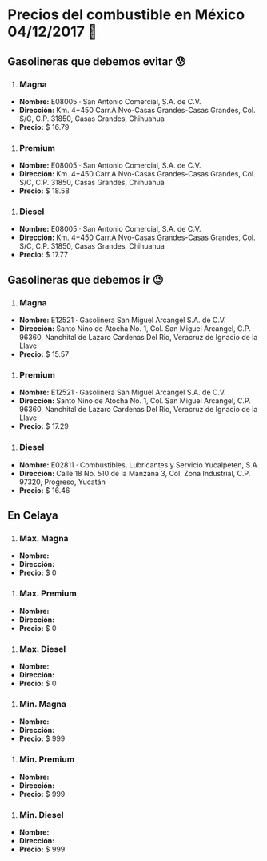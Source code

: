 # Precios del combustible en México 04/12/2017 :car:

## Gasolineras que debemos evitar :cold_sweat:
1. ### Magna
  * **Nombre:** E08005 · San Antonio Comercial, S.A. de C.V.
  * **Dirección:** Km. 4+450 Carr.A Nvo-Casas Grandes-Casas Grandes, Col. S/C, C.P. 31850, Casas Grandes, Chihuahua
  * **Precio:** $ 16.79

1. ### Premium
  * **Nombre:** E08005 · San Antonio Comercial, S.A. de C.V.
  * **Dirección:** Km. 4+450 Carr.A Nvo-Casas Grandes-Casas Grandes, Col. S/C, C.P. 31850, Casas Grandes, Chihuahua
  * **Precio:** $ 18.58

1. ### Diesel
  * **Nombre:** E08005 · San Antonio Comercial, S.A. de C.V.
  * **Dirección:** Km. 4+450 Carr.A Nvo-Casas Grandes-Casas Grandes, Col. S/C, C.P. 31850, Casas Grandes, Chihuahua
  * **Precio:** $ 17.77


## Gasolineras que debemos ir :wink:
1. ### Magna
  * **Nombre:** E12521 · Gasolinera San Miguel Arcangel S.A. de C.V.
  * **Dirección:** Santo Nino de Atocha No. 1, Col. San Miguel Arcangel, C.P. 96360, Nanchital de Lazaro Cardenas Del Rio, Veracruz de Ignacio de la Llave
  * **Precio:** $ 15.57

1. ### Premium
  * **Nombre:** E12521 · Gasolinera San Miguel Arcangel S.A. de C.V.
  * **Dirección:** Santo Nino de Atocha No. 1, Col. San Miguel Arcangel, C.P. 96360, Nanchital de Lazaro Cardenas Del Rio, Veracruz de Ignacio de la Llave
  * **Precio:** $ 17.29

1. ### Diesel
  * **Nombre:** E02811 · Combustibles, Lubricantes y Servicio Yucalpeten, S.A.
  * **Dirección:** Calle 18 No. 510 de la Manzana 3, Col. Zona Industrial, C.P. 97320, Progreso, Yucatán
  * **Precio:** $ 16.46


## En Celaya
1. ### Max. Magna
  * **Nombre:** 
  * **Dirección:** 
  * **Precio:** $ 0

1. ### Max. Premium
  * **Nombre:** 
  * **Dirección:** 
  * **Precio:** $ 0

1. ### Max. Diesel
  * **Nombre:** 
  * **Dirección:** 
  * **Precio:** $ 0
1. ### Min. Magna
  * **Nombre:** 
  * **Dirección:** 
  * **Precio:** $ 999

1. ### Min. Premium
  * **Nombre:** 
  * **Dirección:** 
  * **Precio:** $ 999

1. ### Min. Diesel
  * **Nombre:** 
  * **Dirección:** 
  * **Precio:** $ 999